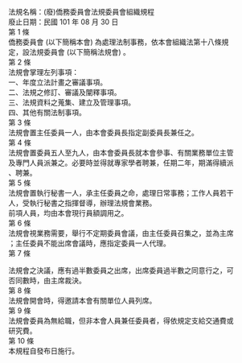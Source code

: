 法規名稱：(廢)僑務委員會法規委員會組織規程  
廢止日期：民國 101 年 08 月 30 日  
第 1 條  
僑務委員會 (以下簡稱本會) 為處理法制事務，依本會組織法第十八條規  
定，設法規委員會 (以下簡稱法規會) 。  
第 2 條  
法規會掌理左列事項：  
一、年度立法計畫之審議事項。  
二、法規之修訂、審議及闡釋事項。  
三、法規資料之蒐集、建立及管理事項。  
四、其他有關法制事項。  
第 3 條  
法規會置主任委員一人，由本會委員長指定副委員長兼任之。  
第 4 條  
法規會置委員五人至九人，由本會委員長就本會參事、有關業務單位主管  
及專門人員派兼之。必要時並得就專家學者聘兼，任期二年，期滿得續派  
、聘兼。  
第 5 條  
法規會置執行秘書一人，承主任委員之命，處理日常事務；工作人員若干  
人，受執行秘書之指揮督導，辦理法規會業務。  
前項人員，均由本會現行員額調用之。  
第 6 條  
法規會視業務需要，舉行不定期委員會議，由主任委員召集之，並為主席  
；主任委員不能出席會議時，應指定委員一人代理。  
第 7 條  


法規會之決議，應有過半數委員之出席，出席委員過半數之同意行之，可  
否同數時，由主席裁決。  
第 8 條  
法規會開會時，得邀請本會有關單位人員列席。  
第 9 條  
法規會委員為無給職，但非本會人員兼任委員者，得依規定支給交通費或  
研究費。  
第 10 條  
本規程自發布日施行。  


